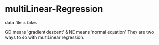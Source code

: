 # multiLinear-Regression
data file is fake.

GD means 'gradient descent' & NE means 'normal equation'
They are two ways to do with multiLinear regression.


